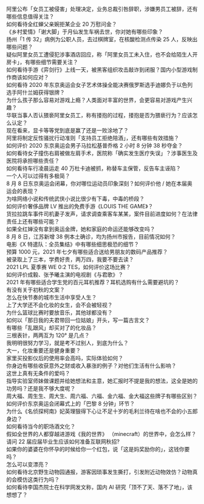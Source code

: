 阿里公布「女员工被侵害」处理决定，业务总裁引咎辞职，涉嫌男员工被辞，还有哪些信息值得关注？  
如何看待全红蝉父亲婉拒某企业 20 万慰问金？  
《乡村爱情》「谢大脚」于月仙发生车祸去世，你对她有哪些印象？  
扬州「1 传 32」病例为公职人员，去过棋牌室，在核酸检测点传染 25 人，反映出哪些问题？  
疑似阿里女员工遭侵犯涉事酒店回应，称「阿里女员工未入住，也不会给陌生人开房卡」，有哪些细节需要关注？  
如何看待手游《弈剑行》上线一天，被黑客组织攻击敲诈到闭服？国内小型游戏制作商该如何应对？  
如何看待 2020 年东京奥运会女子艺术体操全能决赛俄罗斯选手迪娜负于以色列选手阿什兰姆获得银牌？  
为什么孩子那么容易对游戏上瘾？人类面对丰富的世界，会更容易对游戏产生兴趣？  
华联当事人否认猥亵阿里女员工，称有搂抱的过程，搂抱是否为猥亵行为？应该怎么认定？  
现在看来，显卡等等党到底是赢了还是一败涂地了？  
阿里将制定反性骚扰行动准则「支持员工拒绝陪酒」，还有哪些有效措施？  
如何评价 2020 东京奥运会男子马拉松基普乔格 2 小时 8 分钟 38 秒夺金？  
如何看待女子撞伤右肩被做左肩手术，医院称「确实发生医疗失误」？涉事医生及医院将承担哪些责任？  
如何看待车行凌晨运走 40 万杜卡迪被抓，称替车主保管，反告车主诬陷？  
一个人可以过得有多极简？  
8 月 8 日东京奥运会闭幕，你对哪位运动员印象深刻？如何评价他 / 她在本届奥运会的表现？  
为啥网络小说和传统武侠小说比很少有下毒，中毒的桥段？  
如何评价奢侈品牌 LV 推出的免费手游《LOUIS THE GAME》？  
货拉拉跳车事件司机妻子发声，请求调查乘客车某某，案件目前进度如何？在法律责任上还有哪些可能？  
如果全红婵没有拿到奥运金牌，她和家庭的命运还能够改变吗？  
8 月 8 日，江苏新增 38 例本土确诊，均为扬州市报告，目前情况如何？  
电影《X 特遣队：全员集结》中有哪些细思极恐的细节？  
预算 1000 元，2021 年七夕有哪些适合送给男朋友的数码产品推荐？  
被录取上了三本，学费好贵，两万四，我要不要去读？  
2021 LPL 夏季赛 WE 0:2 TES，如何评价这场比赛？  
如何评价成毅、张予曦主演的电视剧《与君歌》？  
2021 年有哪些适合学生党的百元耳机推荐？耳机选购有什么需要避坑的？  
有没有关于初秋的文案？  
怎么在快节奏的城市生活中享受人生？  
上了大学还不会化妆的女生，会不会被轻视？  
为什么篮球比赛时要放音乐，其他球都没有？  
如何以「那日我的夫君带回一位姑娘」开头，写一篇古言文？  
有哪些「乱跟风」却买对了的化妆品？  
三根表针，两两互为 120° 是几点？  
我明明很努力学习，就是考不过别人，到底为什么？  
大一，化妆重要还是健身重要？  
家里买投影仪后的使用率会高吗，实际体验如何？  
你身边有哪些收获意外之财或收入暴涨的例子？对他们生活有什么影响？  
这世上真有无条件的爱吗？  
指导实验室师妹做课题并给她想法和主意，她汇报时不提是我的想法，这全是她的功劳吗？还是我不够大度呢？  
周大福、周生生、周大生、周六福、六福、金六福、金大福这些牌子有哪些区别？  
如何评价东京奥运会闭幕式上的「巴黎 8 分钟」环节？  
为什么《名侦探柯南》妃英理狠得下心让不足十岁的毛利兰待在啥也不会的小五郎身边？  
如何看待当今的职场酒文化？  
假如全世界的人都穿越进游戏《我的世界》 （minecraft）的世界中，会怎么样？  
请问 22 届应届毕业生应该如何准备互联网秋招?  
如果你的婆婆在你怀孕的时候给你一个红包，说「这是妈奖励你的」，这钱你要吗？  
怎么可以变漂亮？  
如何看待北京野生动物园通报，游客因琐事发生撕打，引发附近动物效仿？动物真的会模仿这类行为吗？  
如何看待李国杰院士在科学网发文称，国内 AI 研究「顶不了天、落不了地」，该想想了？  
